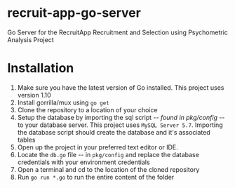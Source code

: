 # recruit-app-go-server
Go Server for the RecruitApp Recruitment and Selection using Psychometric Analysis Project

# Installation
1. Make sure you have the latest version of Go installed. This project uses version 1.10
2. Install gorrilla/mux using ``go get``
3. Clone the repository to a location of your choice
4. Setup the database by importing the sql script -- _found in pkg/config_ -- to your database server. This project uses ``MySQL Server 5.7``. Importing the database script should create the database and it's associated tables
5. Open up the project in your preferred text editor or IDE.
6. Locate the ``db.go`` file -- in ``pkg/config`` and replace the database credentials with your environment credentials
7. Open a terminal and cd to the location of the cloned repository 
8. Run ``go run *.go`` to run the entire content of the folder

